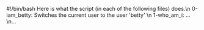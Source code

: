 #!/bin/bash
Here is what the script (in each of the following files) does.\n
0-iam_betty: Switches the current user to the user 'betty' \n
1-who_am_i: ... \n...

